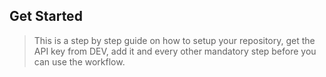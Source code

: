 ## Get Started

> This is a step by step guide on how to setup your repository, get the API key from DEV, add it and every other mandatory step before you can use the workflow.